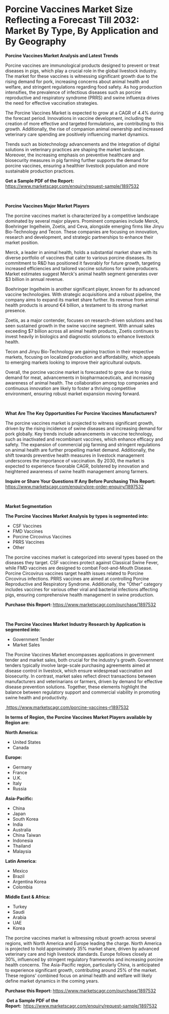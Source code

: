 <p><h1>Porcine Vaccines Market Size Reflecting a Forecast Till 2032: Market By Type, By Application and By Geography</h1></p><p><strong>Porcine Vaccines Market Analysis and Latest Trends</strong></p>
<p><p>Porcine vaccines are immunological products designed to prevent or treat diseases in pigs, which play a crucial role in the global livestock industry. The market for these vaccines is witnessing significant growth due to the rising demand for pork, increasing concerns about animal health and welfare, and stringent regulations regarding food safety. As hog production intensifies, the prevalence of infectious diseases such as porcine reproductive and respiratory syndrome (PRRS) and swine influenza drives the need for effective vaccination strategies.</p><p>The Porcine Vaccines Market is expected to grow at a CAGR of 4.4% during the forecast period. Innovations in vaccine development, including the creation of more effective and targeted formulations, are contributing to this growth. Additionally, the rise of companion animal ownership and increased veterinary care spending are positively influencing market dynamics. </p><p>Trends such as biotechnology advancements and the integration of digital solutions in veterinary practices are shaping the market landscape. Moreover, the increasing emphasis on preventive healthcare and biosecurity measures in pig farming further supports the demand for porcine vaccines, ensuring a healthier livestock population and more sustainable production practices.</p></p>
<p><strong>Get a Sample PDF of the Report:&nbsp;</strong> <a href="https://www.marketscagr.com/enquiry/request-sample/1897532?utm_campaign=3087&utm_medium=2&utm_source=Github&utm_content=ia&utm_term=19042025&utm_id=porcine-vaccines">https://www.marketscagr.com/enquiry/request-sample/1897532</a></p>
<p>&nbsp;</p>
<p><strong>Porcine Vaccines Major Market Players</strong></p>
<p><p>The porcine vaccines market is characterized by a competitive landscape dominated by several major players. Prominent companies include Merck, Boehringer Ingelheim, Zoetis, and Ceva, alongside emerging firms like Jinyu Bio-Technology and Tecon. These companies are focusing on innovation, research and development, and strategic partnerships to enhance their market position.</p><p>Merck, a leader in animal health, holds a substantial market share with its diverse portfolio of vaccines that cater to various porcine diseases. Its commitment to R&D has positioned it favorably for future growth, targeting increased efficiencies and tailored vaccine solutions for swine producers. Market estimates suggest Merck's animal health segment generates over $3 billion in annual revenue.</p><p>Boehringer Ingelheim is another significant player, known for its advanced vaccine technologies. With strategic acquisitions and a robust pipeline, the company aims to expand its market share further. Its revenue from animal health products is around €4 billion, a testament to its strong market presence.</p><p>Zoetis, as a major contender, focuses on research-driven solutions and has seen sustained growth in the swine vaccine segment. With annual sales exceeding $7 billion across all animal health products, Zoetis continues to invest heavily in biologics and diagnostic solutions to enhance livestock health.</p><p>Tecon and Jinyu Bio-Technology are gaining traction in their respective markets, focusing on localized production and affordability, which appeals to emerging markets looking to improve their agricultural outputs.</p><p>Overall, the porcine vaccine market is forecasted to grow due to rising demand for meat, advancements in biopharmaceuticals, and increasing awareness of animal health. The collaboration among top companies and continuous innovation are likely to foster a thriving competitive environment, ensuring robust market expansion moving forward.</p></p>
<p>&nbsp;</p>
<p><strong>What Are The Key Opportunities For Porcine Vaccines Manufacturers?</strong></p>
<p><p>The porcine vaccines market is projected to witness significant growth, driven by the rising incidence of swine diseases and increasing demand for pork globally. Key trends include advancements in vaccine technology, such as inactivated and recombinant vaccines, which enhance efficacy and safety. The expansion of commercial pig farming and stringent regulations on animal health are further propelling market demand. Additionally, the shift towards preventive health measures in livestock management underscores the importance of vaccination. By 2030, the market is expected to experience favorable CAGR, bolstered by innovation and heightened awareness of swine health management among farmers.</p></p>
<p><strong>Inquire or Share Your Questions If Any Before Purchasing This Report:</strong> <a href="https://www.marketscagr.com/enquiry/pre-order-enquiry/1897532?utm_campaign=3087&utm_medium=2&utm_source=Github&utm_content=ia&utm_term=19042025&utm_id=porcine-vaccines">https://www.marketscagr.com/enquiry/pre-order-enquiry/1897532</a></p>
<p>&nbsp;</p>
<p><strong>Market Segmentation</strong></p>
<p><strong>The Porcine Vaccines Market Analysis by types is segmented into:</strong></p>
<p><ul><li>CSF Vaccines</li><li>FMD Vaccines</li><li>Porcine Circovirus Vaccines</li><li>PRRS Vaccines</li><li>Other</li></ul></p>
<p><p>The porcine vaccines market is categorized into several types based on the diseases they target. CSF vaccines protect against Classical Swine Fever, while FMD vaccines are designed to combat Foot-and-Mouth Disease. Porcine Circovirus vaccines target health issues related to Porcine Circovirus infections. PRRS vaccines are aimed at controlling Porcine Reproductive and Respiratory Syndrome. Additionally, the "Other" category includes vaccines for various other viral and bacterial infections affecting pigs, ensuring comprehensive health management in swine production.</p></p>
<p><strong>Purchase this Report:&nbsp;</strong><a href="https://www.marketscagr.com/purchase/1897532?utm_campaign=3087&utm_medium=2&utm_source=Github&utm_content=ia&utm_term=19042025&utm_id=porcine-vaccines">https://www.marketscagr.com/purchase/1897532</a></p>
<p>&nbsp;</p>
<p><strong>The Porcine Vaccines Market Industry Research by Application is segmented into:</strong></p>
<p><ul><li>Government Tender</li><li>Market Sales</li></ul></p>
<p><p>The Porcine Vaccines Market encompasses applications in government tender and market sales, both crucial for the industry's growth. Government tenders typically involve large-scale purchasing agreements aimed at disease control in livestock, which ensure widespread vaccination and biosecurity. In contrast, market sales reflect direct transactions between manufacturers and veterinarians or farmers, driven by demand for effective disease prevention solutions. Together, these elements highlight the balance between regulatory support and commercial viability in promoting swine health and productivity.</p></p>
<p><a href="https://www.marketscagr.com/porcine-vaccines-r1897532?utm_campaign=3087&utm_medium=2&utm_source=Github&utm_content=ia&utm_term=19042025&utm_id=porcine-vaccines">&nbsp;https://www.marketscagr.com/porcine-vaccines-r1897532</a></p>
<p><strong>In terms of Region, the Porcine Vaccines Market Players available by Region are:</strong></p>
<p>
    <p> <strong> North America: </strong>
        <ul>
            <li>United States</li>
            <li>Canada</li>
        </ul>
        </p> 
    <p> <strong> Europe: </strong>
        <ul>
            <li>Germany</li>
            <li>France</li>
            <li>U.K.</li>
            <li>Italy</li>
            <li>Russia</li>
        </ul>
        </p> 
    <p> <strong> Asia-Pacific: </strong>
        <ul>
            <li>China</li>
            <li>Japan</li>
            <li>South Korea</li>
            <li>India</li>
            <li>Australia</li>
            <li>China Taiwan</li>
            <li>Indonesia</li>
            <li>Thailand</li>
            <li>Malaysia</li>
        </ul>
        </p> 
    <p> <strong> Latin America: </strong>
        <ul>
            <li>Mexico</li>
            <li>Brazil</li>
            <li>Argentina Korea</li>
            <li>Colombia</li>
        </ul>
        </p> 
    <p> <strong> Middle East & Africa: </strong>
        <ul>
            <li>Turkey</li>
            <li>Saudi</li>
            <li>Arabia</li>
            <li>UAE</li>
            <li>Korea</li>
        </ul>
    </p>
    </p>
<p><p>The porcine vaccines market is witnessing robust growth across several regions, with North America and Europe leading the charge. North America is projected to hold approximately 35% market share, driven by advanced veterinary care and high livestock standards. Europe follows closely at 30%, influenced by stringent regulatory frameworks and increasing porcine health concerns. The Asia-Pacific region, particularly China, is anticipated to experience significant growth, contributing around 25% of the market. These regions' combined focus on animal health and welfare will likely define market dynamics in the coming years.</p></p>
<p><strong>Purchase this Report: </strong><a href="https://www.marketscagr.com/purchase/1897532?utm_campaign=3087&utm_medium=2&utm_source=Github&utm_content=ia&utm_term=19042025&utm_id=porcine-vaccines">https://www.marketscagr.com/purchase/1897532</a></p>
<p>&nbsp;<strong>Get a Sample PDF of the Report:&nbsp;&nbsp;</strong><a href="https://www.marketscagr.com/enquiry/request-sample/1897532?utm_campaign=3087&utm_medium=2&utm_source=Github&utm_content=ia&utm_term=19042025&utm_id=porcine-vaccines">https://www.marketscagr.com/enquiry/request-sample/1897532</a></p>
<p><strong></strong></p>
<p><p></p><p></p><p></p></p>
